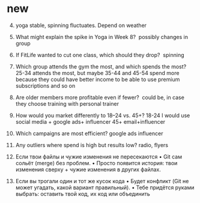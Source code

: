 # new

4. yoga stable, spinning fluctuates. Depend on weather 
5. What might explain the spike in Yoga in Week 8?  possibly changes in group 
6. If FitLife wanted to cut one class, which should they drop?  spinning
7. Which group attends the gym the most, and which spends the most?  25-34 attends the most, but maybe 35-44 and 45-54 spend more because they could have better income to be able to use premium subscriptions and so on
8. Are older members more profitable even if fewer?  could be, in case they choose training with personal trainer 
9. How would you market differently to 18–24 vs. 45+? 18-24 I would use social media + google ads+ influencer 45+ email+influencer 
10. Which campaigns are most efficient? google ads influencer 
11. Any outliers where spend is high but results low? radio, flyers

1. Если твои файлы и чужие изменения не пересекаются
	•	Git сам сольёт (merge) без проблем.
	•	Просто появится история: твои изменения сверху + чужие изменения в других файлах.

2. Если вы трогали один и тот же кусок кода
	•	Будет конфликт (Git не может угадать, какой вариант правильный).
	•	Тебе придётся руками выбрать: оставить твой код, их код или объединить

